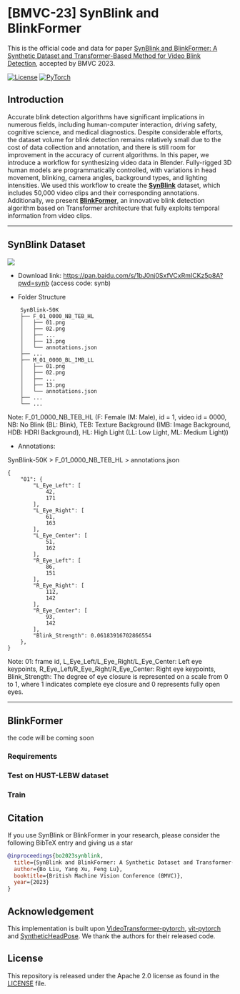# [BMVC-23] SynBlink and BlinkFormer
This is the official code and data for paper [SynBlink and BlinkFormer: A Synthetic Dataset and Transformer-Based Method for Video Blink Detection](http://phi-ai.buaa.edu.cn), accepted by BMVC 2023.

[![License](https://img.shields.io/badge/License-Apache_2.0-blue.svg)](https://opensource.org/licenses/Apache-2.0) 
<a href="https://pytorch.org/get-started/locally/"><img alt="PyTorch" src="https://img.shields.io/badge/PyTorch-ee4c2c?logo=pytorch&logoColor=white"></a>

## Introduction

Accurate blink detection algorithms have significant implications in numerous fields, including human-computer interaction, driving safety, cognitive science, and medical diagnostics. Despite considerable efforts, the dataset volume for blink detection remains relatively small due to the cost of data collection and annotation, and there is still room for improvement in the accuracy of current algorithms.
In this paper, we introduce a workflow for synthesizing video data in Blender. Fully-rigged 3D human models are programmatically controlled, with variations in head movement, blinking, camera angles, background types, and lighting intensities. We used this workflow to create the [**SynBlink**](https://github.com/desti-nation/BlinkFormer/blob/main/README.md#synBlink-dataset) dataset, which includes 50,000 video clips and their corresponding annotations. Additionally, we present [**BlinkFormer**](https://github.com/desti-nation/BlinkFormer/blob/main/README.md#blinkformer), an innovative blink detection algorithm based on Transformer architecture that fully exploits temporal information from video clips.

---

## SynBlink Dataset

![](synblink.png)


- Download link: https://pan.baidu.com/s/1bJ0nj0SxfVCxRmICKz5p8A?pwd=synb (access code: synb)

- Folder Structure
```
    SynBlink-50K
    ├── F_01_0000_NB_TEB_HL
    │   ├── 01.png
    │   ├── 02.png
    │   ├── ...
    │   ├── 13.png
    │   └── annotations.json
    ├── ...
    ├── M_01_0000_BL_IMB_LL
    │   ├── 01.png
    │   ├── 02.png
    │   ├── ...
    │   ├── 13.png
    │   └── annotations.json
    ├── ...
    └── ...
```
Note: F_01_0000_NB_TEB_HL (F: Female (M: Male), id = 1, video id = 0000, NB: No Blink (BL: Blink), TEB: Texture Background (IMB: Image Background, HDB: HDRI Background), HL: High Light (LL: Low Light, ML: Medium Light))

- Annotations:

SynBlink-50K > F_01_0000_NB_TEB_HL > annotations.json

```
{
    "01": {
        "L_Eye_Left": [
            42,
            171
        ],
        "L_Eye_Right": [
            61,
            163
        ],
        "L_Eye_Center": [
            51,
            162
        ],
        "R_Eye_Left": [
            86,
            151
        ],
        "R_Eye_Right": [
            112,
            142
        ],
        "R_Eye_Center": [
            93,
            142
        ],
        "Blink_Strength": 0.06183916702866554
    },
}
```
Note: 01: frame id, L_Eye_Left/L_Eye_Right/L_Eye_Center: Left eye keypoints, R_Eye_Left/R_Eye_Right/R_Eye_Center: Right eye keypoints, Blink_Strength: The degree of eye closure is represented on a scale from 0 to 1, where 1 indicates complete eye closure and 0 represents fully open eyes.

---

## BlinkFormer

the code will be coming soon

### Requirements

### Test on HUST-LEBW dataset

### Train


## Citation

If you use SynBlink or BlinkFormer in your research, please consider the following BibTeX entry and giving us a star

```BibTeX
@inproceedings{bo2023synblink,
  title={SynBlink and BlinkFormer: A Synthetic Dataset and Transformer-Based Method for Video Blink Detection},
  author={Bo Liu, Yang Xu, Feng Lu},
  booktitle={British Machine Vision Conference (BMVC)},
  year={2023}
}
```

## Acknowledgement

This implementation is built upon [VideoTransformer-pytorch](https://github.com/mx-mark/VideoTransformer-pytorch), [vit-pytorch](https://github.com/lucidrains/vit-pytorch) and [SyntheticHeadPose](https://github.com/C3Imaging/SyntheticHeadPose). We thank the authors for their released code.

## License

This repository is released under the Apache 2.0 license as found in the [LICENSE](https://github.com/ziplab/SN-Net/blob/main/LICENSE) file.
